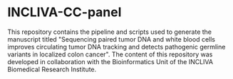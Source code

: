 # INCLIVA-CC-panel
This repository contains the pipeline and scripts used to generate the manuscript titled "Sequencing paired tumor DNA and white blood cells improves circulating tumor DNA tracking and detects pathogenic germline variants in localized colon cancer". The content of this repository was developed in collaboration with the Bioinformatics Unit of the INCLIVA Biomedical Research Institute.

